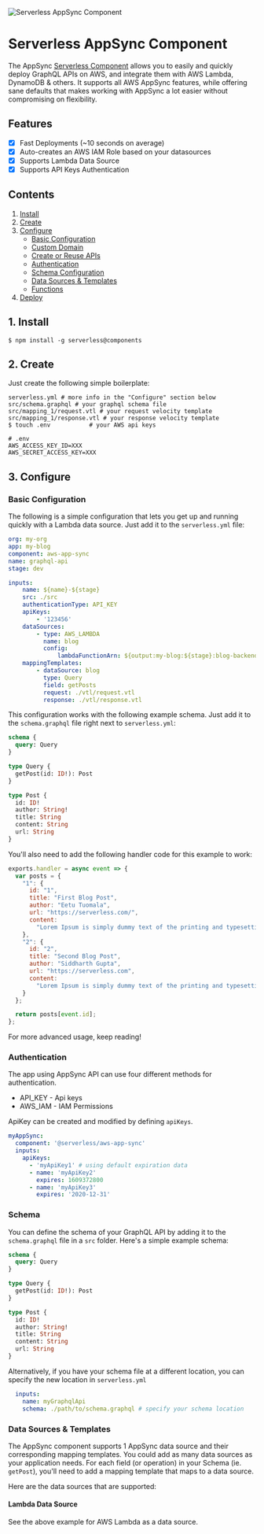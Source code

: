 ![Serverless AppSync Component](https://s3.amazonaws.com/assets.general.serverless.com/component_appsync/readme-appsync-serverless-component.gif)

# Serverless AppSync Component

The AppSync [Serverless Component](https://github.com/serverless/components) allows you to easily and quickly deploy GraphQL APIs on AWS, and integrate them with AWS Lambda, DynamoDB & others. It supports all AWS AppSync features, while offering sane defaults that makes working with AppSync a lot easier without compromising on flexibility.

## Features

- [x] Fast Deployments (~10 seconds on average)
- [x] Auto-creates an AWS IAM Role based on your datasources
- [x] Supports Lambda Data Source
- [x] Supports API Keys Authentication

## Contents

1. [Install](#1-install)
2. [Create](#2-create)
3. [Configure](#3-configure)
   - [Basic Configuration](#basic-configuration)
   - [Custom Domain](#custom-domains)
   - [Create or Reuse APIs](#create-or-reuse-apis)
   - [Authentication](#authentication)
   - [Schema Configuration](#schema)
   - [Data Sources & Templates](#data-sources--templates)
   - [Functions](#functions)
4. [Deploy](#4-deploy)

## 1. Install

```shell
$ npm install -g serverless@components
```

## 2. Create

Just create the following simple boilerplate:

```
serverless.yml # more info in the "Configure" section below
src/schema.graphql # your graphql schema file
src/mapping_1/request.vtl # your request velocity template
src/mapping_1/response.vtl # your response velocity template
$ touch .env           # your AWS api keys
```

```
# .env
AWS_ACCESS_KEY_ID=XXX
AWS_SECRET_ACCESS_KEY=XXX
```

## 3. Configure

### Basic Configuration
The following is a simple configuration that lets you get up and running quickly with a Lambda data source. Just add it to the `serverless.yml` file:


```yml
org: my-org
app: my-blog
component: aws-app-sync
name: graphql-api
stage: dev

inputs:
    name: ${name}-${stage}
    src: ./src
    authenticationType: API_KEY
    apiKeys:
        - '123456'
    dataSources:
        - type: AWS_LAMBDA
          name: blog
          config:
              lambdaFunctionArn: ${output:my-blog:${stage}:blog-backend.arn}
    mappingTemplates:
        - dataSource: blog
          type: Query
          field: getPosts
          request: ./vtl/request.vtl
          response: ./vtl/response.vtl

```

This configuration works with the following example schema. Just add it to the `schema.graphql` file right next to `serverless.yml`:

```graphql
schema {
  query: Query
}

type Query {
  getPost(id: ID!): Post
}

type Post {
  id: ID!
  author: String!
  title: String
  content: String
  url: String
}
```
You'll also need to add the following handler code for this example to work:

```js
exports.handler = async event => {
  var posts = {
    "1": {
      id: "1",
      title: "First Blog Post",
      author: "Eetu Tuomala",
      url: "https://serverless.com/",
      content:
        "Lorem Ipsum is simply dummy text of the printing and typesetting industry. Lorem Ipsum has been the industry's standard dummy text ever since the 1500s."
    },
    "2": {
      id: "2",
      title: "Second Blog Post",
      author: "Siddharth Gupta",
      url: "https://serverless.com",
      content:
        "Lorem Ipsum is simply dummy text of the printing and typesetting industry. Lorem Ipsum has been the industry's standard dummy text ever since the 1500s."
    }
  };

  return posts[event.id];
};
```

For more advanced usage, keep reading!

### Authentication

The app using AppSync API can use four different methods for authentication.

- API_KEY - Api keys
- AWS_IAM - IAM Permissions

ApiKey can be created and modified by defining `apiKeys`.

```yaml
myAppSync:
  component: '@serverless/aws-app-sync'
  inputs:
    apiKeys:
      - 'myApiKey1' # using default expiration data
      - name: 'myApiKey2'
        expires: 1609372800
      - name: 'myApiKey3'
        expires: '2020-12-31'
```

### Schema
You can define the schema of your GraphQL API by adding it to the `schema.graphql` file in a `src` folder. Here's a simple example schema:

```graphql
schema {
  query: Query
}

type Query {
  getPost(id: ID!): Post
}

type Post {
  id: ID!
  author: String!
  title: String
  content: String
  url: String
}
```

Alternatively, if you have your schema file at a different location, you can specify the new location in `serverless.yml`

```yml
  inputs:
    name: myGraphqlApi
    schema: ./path/to/schema.graphql # specify your schema location
```

### Data Sources & Templates
The AppSync component supports 1 AppSync data source and their corresponding mapping templates. You could add as many data sources as your application needs. For each field (or operation) in your Schema (ie. `getPost`), you'll need to add a mapping template that maps to a data source.

Here are the data sources that are supported:

#### Lambda Data Source
See the above example for AWS Lambda as a data source.
